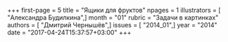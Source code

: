 +++
first-page = 5
title = "Ящики для фруктов"
npages = 1
illustrators = [ "Александра Будилкина",]
month = "01"
rubric = "Задачи в картинках"
authors = [ "Дмитрий Чернышёв",]
issues = [ "2014_01",]
year = "2014"
date = "2017-04-24T15:37:57+03:00"
+++
